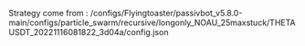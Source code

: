 Strategy come from : /configs/Flyingtoaster/passivbot_v5.8.0-main/configs/particle_swarm/recursive/longonly_NOAU_25maxstuck/THETAUSDT_20221116081822_3d04a/config.json